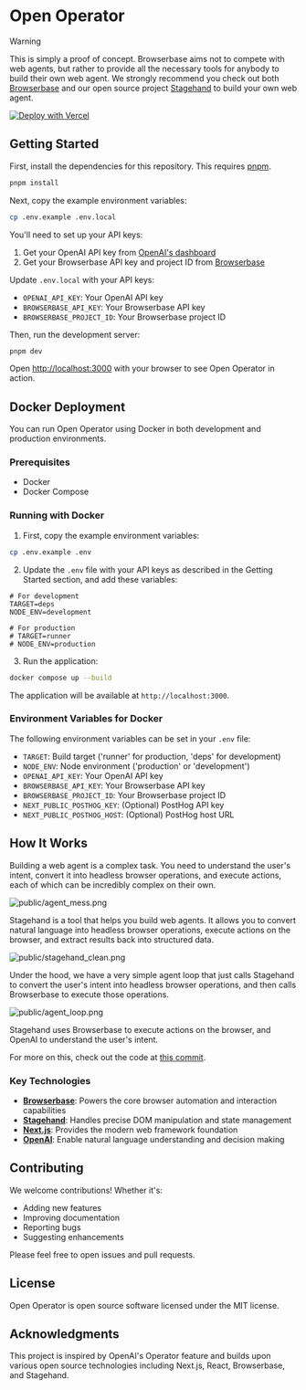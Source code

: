 # Open Operator

> [!WARNING]
> This is simply a proof of concept.
> Browserbase aims not to compete with web agents, but rather to provide all the necessary tools for anybody to build their own web agent. We strongly recommend you check out both [Browserbase](https://www.browserbase.com) and our open source project [Stagehand](https://www.stagehand.dev) to build your own web agent.

[![Deploy with Vercel](https://vercel.com/button)](https://vercel.com/new/clone?repository-url=https%3A%2F%2Fgithub.com%2Fbrowserbase%2Fopen-operator&env=OPENAI_API_KEY,BROWSERBASE_API_KEY,BROWSERBASE_PROJECT_ID&envDescription=API%20keys%20needed%20to%20run%20Open%20Operator&envLink=https%3A%2F%2Fgithub.com%2Fbrowserbase%2Fopen-operator%23environment-variables)

## Getting Started

First, install the dependencies for this repository. This requires [pnpm](https://pnpm.io/installation#using-other-package-managers).

<!-- This doesn't work with NPM, haven't tested with yarn -->

```bash
pnpm install
```

Next, copy the example environment variables:

```bash
cp .env.example .env.local
```

You'll need to set up your API keys:

1. Get your OpenAI API key from [OpenAI's dashboard](https://platform.openai.com/api-keys)
2. Get your Browserbase API key and project ID from [Browserbase](https://www.browserbase.com)

Update `.env.local` with your API keys:

- `OPENAI_API_KEY`: Your OpenAI API key
- `BROWSERBASE_API_KEY`: Your Browserbase API key
- `BROWSERBASE_PROJECT_ID`: Your Browserbase project ID

Then, run the development server:

<!-- This doesn't work with NPM, haven't tested with yarn -->

```bash
pnpm dev
```

Open [http://localhost:3000](http://localhost:3000) with your browser to see Open Operator in action.

## Docker Deployment

You can run Open Operator using Docker in both development and production environments.

### Prerequisites

- Docker
- Docker Compose

### Running with Docker

1. First, copy the example environment variables:

```bash
cp .env.example .env
```

2. Update the `.env` file with your API keys as described in the Getting Started section, and add these variables:
```
# For development
TARGET=deps
NODE_ENV=development

# For production
# TARGET=runner
# NODE_ENV=production
```

3. Run the application:
```bash
docker compose up --build
```

The application will be available at `http://localhost:3000`.

### Environment Variables for Docker

The following environment variables can be set in your `.env` file:

- `TARGET`: Build target ('runner' for production, 'deps' for development)
- `NODE_ENV`: Node environment ('production' or 'development')
- `OPENAI_API_KEY`: Your OpenAI API key
- `BROWSERBASE_API_KEY`: Your Browserbase API key
- `BROWSERBASE_PROJECT_ID`: Your Browserbase project ID
- `NEXT_PUBLIC_POSTHOG_KEY`: (Optional) PostHog API key
- `NEXT_PUBLIC_POSTHOG_HOST`: (Optional) PostHog host URL

## How It Works

Building a web agent is a complex task. You need to understand the user's intent, convert it into headless browser operations, and execute actions, each of which can be incredibly complex on their own.

![public/agent_mess.png](public/agent_mess.png)

Stagehand is a tool that helps you build web agents. It allows you to convert natural language into headless browser operations, execute actions on the browser, and extract results back into structured data.

![public/stagehand_clean.png](public/stagehand_clean.png)

Under the hood, we have a very simple agent loop that just calls Stagehand to convert the user's intent into headless browser operations, and then calls Browserbase to execute those operations.

![public/agent_loop.png](public/agent_loop.png)

Stagehand uses Browserbase to execute actions on the browser, and OpenAI to understand the user's intent.

For more on this, check out the code at [this commit](https://github.com/browserbase/open-operator/blob/6f2fba55b3d271be61819dc11e64b1ada52646ac/index.ts).

### Key Technologies

- **[Browserbase](https://www.browserbase.com)**: Powers the core browser automation and interaction capabilities
- **[Stagehand](https://www.stagehand.dev)**: Handles precise DOM manipulation and state management
- **[Next.js](https://nextjs.org)**: Provides the modern web framework foundation
- **[OpenAI](https://openai.com)**: Enable natural language understanding and decision making

## Contributing

We welcome contributions! Whether it's:

- Adding new features
- Improving documentation
- Reporting bugs
- Suggesting enhancements

Please feel free to open issues and pull requests.

## License

Open Operator is open source software licensed under the MIT license.

## Acknowledgments

This project is inspired by OpenAI's Operator feature and builds upon various open source technologies including Next.js, React, Browserbase, and Stagehand.
